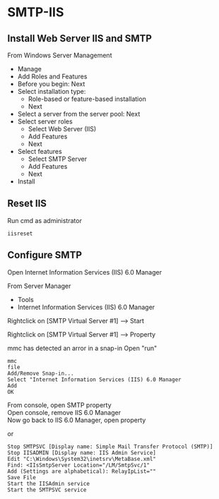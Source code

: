 # SMTP-IIS

## Install Web Server IIS and SMTP
From Windows Server Management
<ul>
  <li>Manage</li>
  <li>Add Roles and Features</li>
  <li>Before you begin: Next</li>
  <li>
    Select installation type:
    <ul>
      <li>Role-based or feature-based installation</li>
      <li>Next</li>
    </ul>
  </li>
  <li>Select a server from the server pool: Next</li>
  <li>
    Select server roles
    <ul>
      <li>Select Web Server (IIS)</li>
      <li>Add Features</li>
      <li>Next</li>
    </ul>
    
  </li>
  <li>
    Select features
    <ul>
      <li>Select SMTP Server</li>
      <li>Add Features</li>
      <li>Next</li>
    </ul>
  </li>
  <li>Install</li>
</ul>

## Reset IIS
Run cmd as administrator
```
iisreset
```

## Configure SMTP
Open Internet Information Services (IIS) 6.0 Manager

From Server Manager
<ul>
  <li>Tools</li>
  <li>Internet Information Services (IIS) 6.0 Manager</li>
</ul>


Rightclick on [SMTP Virtual Server #1] --> Start

Rightclick on [SMTP Virtual Server #1] --> Property

mmc has detected an arror in a snap-in
Open "run"
```
mmc
file
Add/Remove Snap-in...
Select "Internet Information Services (IIS) 6.0 Manager
Add
OK
```
From console, open SMTP property<br>
Open console, remove IIS 6.0 Manager <br>
Now go back to IIS 6.0 Manager, open property <br>

or

```
Stop SMTPSVC [Display name: Simple Mail Transfer Protocol (SMTP)]
Stop IISADMIN [Display name: IIS Admin Service]
Edit "C:\Windows\System32\inetsrv\MetaBase.xml"
Find: <IIsSmtpServer Location="/LM/SmtpSvc/1"
Add (Settings are alphabetical): RelayIpList=""
Save File
Start the IISAdmin service
Start the SMTPSVC service
```
